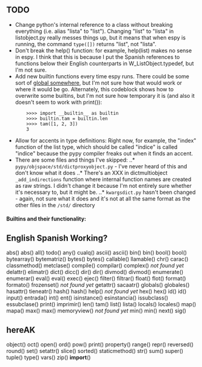 ## TODO

* Change python's internal reference to a class without breaking everything 
    (i.e. alias "lista" to "list"). Changing "list" to "lista" in listobject.py
    really messes things up, but it means that when espy is running, the command
    `type([])` returns "list", not "lista". 
* Don't break the help() function: for example, help(list) makes no sense in 
    espy. I think that this is because I put the Spanish references to functions
    below their English counterparts in W_ListObject.typedef, but I'm not sure.
* Add new builtin functions every time espy runs. There could be some sort of 
    [global somewhere]("https://stackoverflow.com/questions/29798592/overwriting-built-in-function-in-python"),
    but I'm not sure how that would work or where it would be go. Alternately, 
    this codeblock shows how to overwrite some builtins, but I'm not sure how 
    temporary it is (and also it doesn't seem to work with print()):
    ```
        >>>> import __builtin__ as builtin
        >>>> builtin.tam = builtin.len
        >>>> tam([1, 2, 3])
        3
    ```
* Allow for accents in type definitions: Right now, for example, the "index" 
    function of the list type, which should be called "índice" is called
    "indice" because the pypy compiler freaks out when it finds an accent.
* There are some files and things I've skipped:
..* `pypy/objspace/std/dictproxyobject.py` - I've never heard of this and don't 
        know what it does
..* There's an XXX in dictmultiobject `_add_indirections` function where
        internal function names are created as raw strings. I didn't change it
        because I'm not entirely sure whether it's necessary to, but it might be.
..* `kwargsdict.py` hasn't been changed - again, not sure what it does and it's 
        not at all the same format as the other files in the `/std/` directory


#### Builtins and their functionality:

English         Spanish         Working?
----------------------------------------
abs()           abs()
all()           todo()
any()           cualq()
ascii()         ascii()
bin()           bin()
bool()          bool()	
bytearray()     bytematriz()
bytes()         bytes()	
callable()      llamable()
chr()	        carac()
classmethod()   metclase()
compile()       compilar()
complex()                       *not found yet*
delattr()       elimatr()
dict()          dicc()
dir()           dir()
divmod()        divmod()
enumerate()     enumerar()
eval()          eval()
exec()          ejec()
filter()        filtrar()
float()         flot() 
format()        formato()
frozenset()                     *not found yet*
getattr()       sacaatr()
globals()       globales()
hasattr()       tieneatr()
hash()          hash()
help()                          *not found yet*
hex()           hex()
id()            id()
input()         entrada()
int()           ent()
isinstance()    esinstancia()
issubclass()    essubclase()
print()         imprimir()
len()           tam()
list()          lista()
locals()        locales()
map()           mapa()
max()           max()
memoryview()                     *not found yet*
min()           min()
next()          sig()
## hereAK
object()
oct()
open()
ord()
pow()
print()
property()
range()
repr()
reversed()
round()
set()
setattr()
slice()
sorted()
staticmethod()
str()
sum()
super()
tuple()
type()
vars()
zip()
__import__()

